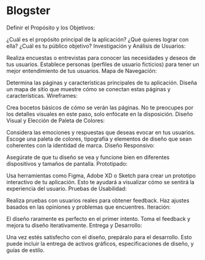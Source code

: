# Blogster

Definir el Propósito y los Objetivos:

¿Cuál es el propósito principal de la aplicación?
¿Qué quieres lograr con ella?
¿Cuál es tu público objetivo?
Investigación y Análisis de Usuarios:

Realiza encuestas o entrevistas para conocer las necesidades y deseos de tus usuarios.
Establece personas (perfiles de usuario ficticios) para tener un mejor entendimiento de tus usuarios.
Mapa de Navegación:

Determina las páginas y características principales de tu aplicación.
Diseña un mapa de sitio que muestre cómo se conectan estas páginas y características.
Wireframes:

Crea bocetos básicos de cómo se verán las páginas. No te preocupes por los detalles visuales en este paso, solo enfócate en la disposición.
Diseño Visual y Elección de Paleta de Colores:

Considera las emociones y respuestas que deseas evocar en tus usuarios.
Escoge una paleta de colores, tipografía y elementos de diseño que sean coherentes con la identidad de marca.
Diseño Responsivo:

Asegúrate de que tu diseño se vea y funcione bien en diferentes dispositivos y tamaños de pantalla.
Prototipado:

Usa herramientas como Figma, Adobe XD o Sketch para crear un prototipo interactivo de tu aplicación.
Esto te ayudará a visualizar cómo se sentirá la experiencia del usuario.
Pruebas de Usabilidad:

Realiza pruebas con usuarios reales para obtener feedback.
Haz ajustes basados en las opiniones y problemas que encuentres.
Iteración:

El diseño raramente es perfecto en el primer intento. Toma el feedback y mejora tu diseño iterativamente.
Entrega y Desarrollo:

Una vez estés satisfecho con el diseño, prepáralo para el desarrollo. Esto puede incluir la entrega de activos gráficos, especificaciones de diseño, y guías de estilo.

